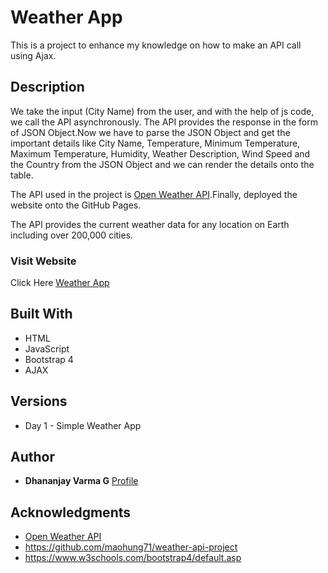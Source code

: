 
# Weather App

This is a project to enhance my knowledge on how to make an API call using Ajax.

## Description

We take the input (City Name) from the user, and with the help of js code, we call the API asynchronously. The API provides the response in the form of JSON Object.Now we have to parse the JSON Object and get the important details like City Name, Temperature, Minimum Temperature, Maximum Temperature, Humidity, Weather Description, Wind Speed and the Country from the JSON Object and we can render the details onto the table.

The API used in the project is [Open Weather API](https://openweathermap.org/).Finally, deployed the website onto the GitHub Pages. 

The API provides the current weather data for any location on Earth including over 200,000 cities.

### Visit Website

Click Here [Weather App](https://dhananjayvarmag.github.io/Simple-Weather-API-Project/)

## Built With

* HTML
* JavaScript
* Bootstrap 4
* AJAX

## Versions

* Day 1 - Simple Weather App

## Author

* **Dhananjay Varma G**  [Profile](https://dhananjayvarmag.github.io/)

## Acknowledgments

* [Open Weather API](https://openweathermap.org/)
* https://github.com/maohung71/weather-api-project
* https://www.w3schools.com/bootstrap4/default.asp
